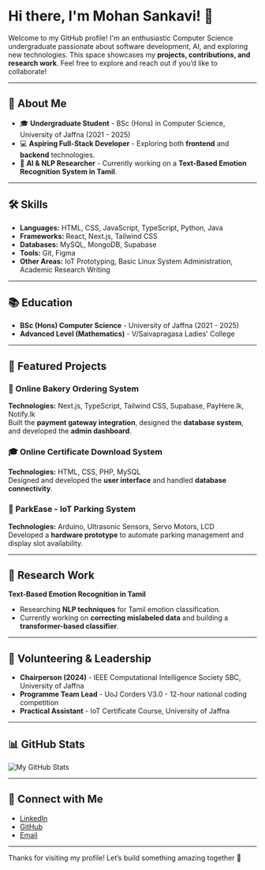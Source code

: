 # Hi there, I'm Mohan Sankavi! 👋

Welcome to my GitHub profile! I'm an enthusiastic Computer Science undergraduate passionate about software development, AI, and exploring new technologies. This space showcases my **projects, contributions, and research work**. Feel free to explore and reach out if you’d like to collaborate!

---

## 🚀 About Me

- 🎓 **Undergraduate Student** - BSc (Hons) in Computer Science, University of Jaffna (2021 - 2025)
- 💻 **Aspiring Full-Stack Developer** - Exploring both **frontend** and **backend** technologies.
- 🤖 **AI & NLP Researcher** - Currently working on a **Text-Based Emotion Recognition System in Tamil**.

---

## 🛠 Skills

- **Languages:** HTML, CSS, JavaScript, TypeScript, Python, Java  
- **Frameworks:** React, Next.js, Tailwind CSS  
- **Databases:** MySQL, MongoDB, Supabase  
- **Tools:** Git, Figma  
- **Other Areas:** IoT Prototyping, Basic Linux System Administration, Academic Research Writing

---

## 📚 Education

- **BSc (Hons) Computer Science** - University of Jaffna (2021 - 2025)  
- **Advanced Level (Mathematics)** - V/Saivapragasa Ladies' College

---

## 🌟 Featured Projects

### 🧁 Online Bakery Ordering System  
**Technologies:** Next.js, TypeScript, Tailwind CSS, Supabase, PayHere.lk, Notify.lk  
Built the **payment gateway integration**, designed the **database system**, and developed the **admin dashboard**.

### 🎓 Online Certificate Download System  
**Technologies:** HTML, CSS, PHP, MySQL  
Designed and developed the **user interface** and handled **database connectivity**.

### 🚗 ParkEase - IoT Parking System  
**Technologies:** Arduino, Ultrasonic Sensors, Servo Motors, LCD  
Developed a **hardware prototype** to automate parking management and display slot availability.

---

## 📖 Research Work

**Text-Based Emotion Recognition in Tamil**  
- Researching **NLP techniques** for Tamil emotion classification.  
- Currently working on **correcting mislabeled data** and building a **transformer-based classifier**.

---

## 🎉 Volunteering & Leadership

- **Chairperson (2024)** - IEEE Computational Intelligence Society SBC, University of Jaffna  
- **Programme Team Lead** - UoJ Corders V3.0 - 12-hour national coding competition  
- **Practical Assistant** - IoT Certificate Course, University of Jaffna  

---

## 📊 GitHub Stats

![My GitHub Stats](https://github-readme-stats.vercel.app/api?username=sankavimohan&show_icons=true&theme=tokyonight)

---

## 🔗 Connect with Me

- [LinkedIn](https://www.linkedin.com/in/mohan-sankavi)
- [GitHub](https://github.com/sankavimohan)
- [Email](mailto:sankavimohan2000@gmail.com)

---

Thanks for visiting my profile! Let’s build something amazing together 🚀
